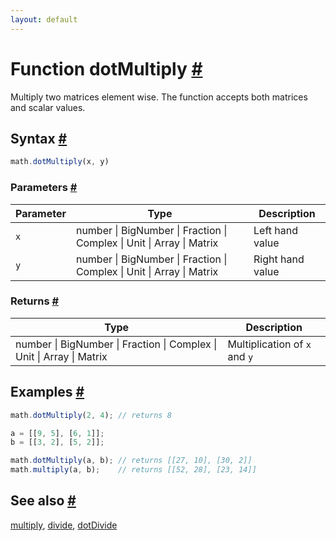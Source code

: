 ```yaml
---
layout: default
---
```


<h1 id="function-dotmultiply">Function dotMultiply <a href="#function-dotmultiply" title="Permalink">#</a></h1>

Multiply two matrices element wise. The function accepts both matrices and
scalar values.


<h2 id="syntax">Syntax <a href="#syntax" title="Permalink">#</a></h2>

```js
math.dotMultiply(x, y)
```

<h3 id="parameters">Parameters <a href="#parameters" title="Permalink">#</a></h3>

Parameter | Type | Description
--------- | ---- | -----------
`x` | number &#124; BigNumber &#124; Fraction &#124; Complex &#124; Unit &#124; Array &#124; Matrix | Left hand value
`y` | number &#124; BigNumber &#124; Fraction &#124; Complex &#124; Unit &#124; Array &#124; Matrix | Right hand value

<h3 id="returns">Returns <a href="#returns" title="Permalink">#</a></h3>

Type | Description
---- | -----------
number &#124; BigNumber &#124; Fraction &#124; Complex &#124; Unit &#124; Array &#124; Matrix | Multiplication of `x` and `y`


<h2 id="examples">Examples <a href="#examples" title="Permalink">#</a></h2>

```js
math.dotMultiply(2, 4); // returns 8

a = [[9, 5], [6, 1]];
b = [[3, 2], [5, 2]];

math.dotMultiply(a, b); // returns [[27, 10], [30, 2]]
math.multiply(a, b);    // returns [[52, 28], [23, 14]]
```


<h2 id="see-also">See also <a href="#see-also" title="Permalink">#</a></h2>

[multiply](multiply.html),
[divide](divide.html),
[dotDivide](dotDivide.html)


<!-- Note: This file is automatically generated from source code comments. Changes made in this file will be overridden. -->
